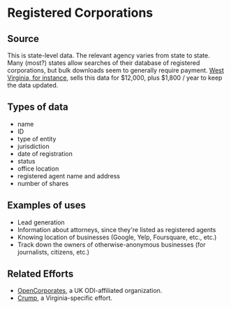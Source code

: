 # Registered Corporations

## Source

This is state-level data. The relevant agency varies from state to state. Many (most?) states allow searches of their database of registered corporations, but bulk downloads seem to generally require payment. [West Virginia, for instance](https://apps.wv.gov/sos/bulkdata/RegistrationInformation.aspx), sells this data for $12,000, plus $1,800 / year to keep the data updated.

## Types of data

* name
* ID
* type of entity
* jurisdiction
* date of registration
* status
* office location
* registered agent name and address
* number of shares

## Examples of uses

* Lead generation
* Information about attorneys, since they're listed as registered agents
* Knowing location of businesses (Google, Yelp, Foursquare, etc., etc.)
* Track down the owners of otherwise-anonymous businesses (for journalists, citizens, etc.)

## Related Efforts

* [OpenCorporates](https://opencorporates.com/), a UK ODI-affiliated organization.
* [Crump](https://github.com/openva/crump), a Virginia-specific effort.
